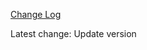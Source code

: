 [Change Log](https://github.com/ThePicklenat0r/ThePicklenat0r/hassio-ngrok/releases/tag/v1.3.1)


Latest change:
Update version
